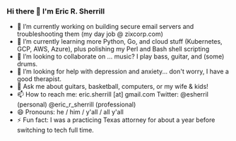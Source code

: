 ### Hi there 👋  I'm Eric R. Sherrill

<!--
**esherrill/esherrill** is a ✨ _special_ ✨ repository because its `README.md` (this file) appears on your GitHub profile.

Here are some ideas to get you started:
-->
- 🔭 I’m currently working on building secure email servers and troubleshooting them (my day job @ zixcorp.com)
- 🌱 I’m currently learning more Python, Go, and cloud stuff (Kubernetes, GCP, AWS, Azure), plus polishing my Perl and Bash shell scripting
- 👯 I’m looking to collaborate on ... music? I play bass, guitar, and (some) drums.
- 🤔 I’m looking for help with depression and anxiety... don't worry, I have a good therapist.
- 💬 Ask me about guitars, basketball, computers, or my wife & kids!
- 📫 How to reach me: eric.sherrill [at] gmail.com Twitter: @esherril (personal) @eric_r_sherrill (professional)
- 😄 Pronouns: he / him / y'all / all y'all
- ⚡ Fun fact: I was a practicing Texas attorney for about a year before switching to tech full time.

